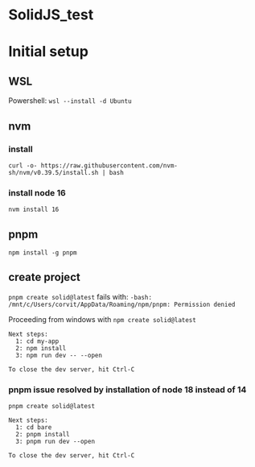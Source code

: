 # SolidJS_test

# Initial setup
## WSL
Powershell:
`wsl --install -d Ubuntu`

## nvm
### install
`curl -o- https://raw.githubusercontent.com/nvm-sh/nvm/v0.39.5/install.sh | bash`

### install node 16
`nvm install 16`

## pnpm
`npm install -g pnpm`

## create project
`pnpm create solid@latest`
fails with:
`-bash: /mnt/c/Users/corvit/AppData/Roaming/npm/pnpm: Permission denied`

Proceeding from windows with 
`npm create solid@latest`

```
Next steps:
  1: cd my-app
  2: npm install
  3: npm run dev -- --open

To close the dev server, hit Ctrl-C
```
### pnpm issue resolved by installation of node 18 instead of 14

`pnpm create solid@latest`

```
Next steps:
  1: cd bare
  2: pnpm install
  3: pnpm run dev --open

To close the dev server, hit Ctrl-C
```